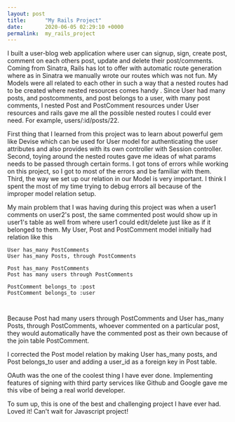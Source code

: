 ```yaml
---
layout: post
title:      "My Rails Project"
date:       2020-06-05 02:29:10 +0000
permalink:  my_rails_project
---
```



I built a user-blog web application where user can signup, sign, create post, comment on each others post, update and delete their post/comments. Coming from Sinatra, Rails has lot to offer with automatic route generation where as in Sinatra we manually wrote our routes which was not fun. My Models were all related to each other in such a way that a nested routes had to be created where nested resources comes handy . Since User had many posts, and postcomments, and post belongs to a user, with many post comments, I nested Post and PostComment resources under User resources and rails gave me all the possible nested routes I could ever need. For example, users/:id/posts/22. 

First thing that I learned from this project was to learn about powerful gem like Devise which can be used for User model for authenticating the user attributes and also provides with its own controller with Session controller. Second, toying around the nested routes gave me ideas of what params needs to be passed through certain forms. I got tons of errors while working on this project, so I got to most of the errors and be familiar with them. Third, the way we set up our relation in our Model is very important. I think I spent the most of my time trying to debug errors all because of the improper model relation setup. 

My main problem that I was having during this project was when a user1 comments on user2's post, the same commented post would show up in user1's table as well from where user1 could edit/delete just like as if it belonged to them.  My User, Post and PostComment model initially had relation like this

```
User has_many PostComments
User has_many Posts, through PostComments

Post has_many PostComments
Post has many users through PostComments

PostComment belongs_to :post
PostComment belongs_to :user



```

Because Post had many users through PostComments and User has_many Posts, through PostComments, whoever commented on a particular post, they would automatically have the commented post as their own because of the join table PostComment. 


I corrected the Post model relation by making User has_many posts, and Post belongs_to user and adding a user_id as a foreign key in Post table.


OAuth was the one of the coolest thing I have ever done. Implementing features of signing with third party services like Github and Google gave me this vibe of being a real world developer. 

To sum up, this is one of the best and challenging project I have ever had. Loved it! Can't wait for Javascript project!

